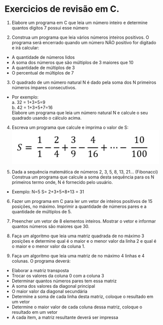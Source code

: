 # Exercicios de revisão em C.
1. Elabore um programa em C que leia um número inteiro e determine quantos dígitos 7 possui esse número

2. Construa um programa que leia vários números inteiros positivos. O programa será encerrado quando um número NÃO positivo for digitado e irá calcular:
- A quantidade de números lidos
- A soma dos números que são múltiplos de 3 maiores que 10
- A quantidade de múltiplos de 3
- O percentual de múltiplos de 7

3. O quadrado de um número natural N é dado pela soma dos N primeiros números ímpares consecutivos. 
- Por exemplo:  
a. 32 = 1+3+5=9  
b. 42 = 1+3+5+7=16  
Elabore um programa que leia um número natural N e calcule o seu quadrado usando o cálculo acima.

4. Escreva um programa que calcule e imprima o valor de S:
![Imagem com o calculo de S](Exercicio4(S).png)

5. Dada a sequência matemática de números 2, 3, 5, 8, 13, 21... (Fibonacci)  
Construa um programa que calcule a soma desta sequência para os N primeiros termo onde, N é fornecido pelo usuário.
- Exemplo: N=5 S= 2+3+5+8+13 = 31

6. Fazer um programa em C para ler um vetor de inteiros positivos de 15 posições, no máximo. Imprimir a quantidade de números pares e a quantidade de múltiplos de 5.

7. Preencher um vetor de 8 elementos inteiros. Mostrar o vetor e informar quantos números são maiores que 30.

8. Faça um algoritmo que leia uma matriz quadrada de no máximo 3 posições e determine qual é o maior e o menor valor da linha 2 e qual é o maior e o menor valor da coluna 1.

9. Faça um algoritmo que leia uma matriz de no máximo 4 linhas e 4 colunas. O programa deverá:
- Elaborar a matriz transposta
- Trocar os valores da coluna 0 com a coluna 3
- Determinar quantos números pares tem essa matriz
- A soma dos valores da diagonal principal
- O maior valor da diagonal secundária
- Determine a soma de cada linha desta matriz, coloque o resultado em um vetor
- Determine o maior valor de cada coluna dessa matriz, coloque o resultado em um vetor
- A cada item, a matriz resultante deverá ser impressa